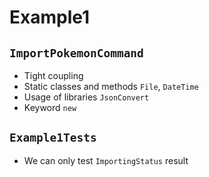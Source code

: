 ﻿# Example1

## `ImportPokemonCommand`

- Tight coupling
- Static classes and methods `File`, `DateTime`
- Usage of libraries `JsonConvert`
- Keyword `new`

## `Example1Tests`
- We can only test `ImportingStatus` result